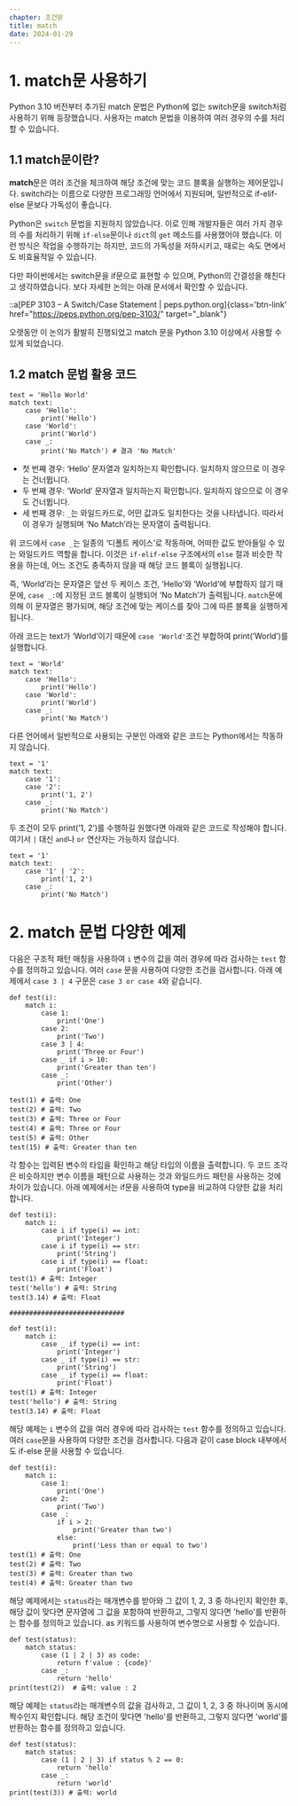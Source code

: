 ```yaml
---
chapter: 조건문
title: match
date: 2024-01-29
---
```


# 1. match문 사용하기

Python 3.10 버전부터 추가된 match 문법은 Python에 없는 switch문을 switch처럼 사용하기 위해 등장했습니다. 사용자는 match 문법을 이용하여 여러 경우의 수를 처리할 수 있습니다.

## 1.1 match문이란?

**match**문은 여러 조건을 체크하여 해당 조건에 맞는 코드 블록을 실행하는 제어문입니다. switch라는 이름으로 다양한 프로그래밍 언어에서 지원되며, 일반적으로 if-elif-else 문보다 가독성이 좋습니다.

Python은 `switch` 문법을 지원하지 않았습니다. 이로 인해 개발자들은 여러 가지 경우의 수를 처리하기 위해 `if-else`문이나 `dict`의 `get` 메소드를 사용했어야 했습니다. 이런 방식은 작업을 수행하기는 하지만, 코드의 가독성을 저하시키고, 때로는 속도 면에서도 비효율적일 수 있습니다.

다만 파이썬에서는 switch문을 if문으로 표현할 수 있으며, Python의 간결성을 해친다고 생각하였습니다. 보다 자세한 논의는 아래 문서에서 확인할 수 있습니다.

::a[PEP 3103 – A Switch/Case Statement | peps.python.org]{class='btn-link' href="https://peps.python.org/pep-3103/" target="\_blank"}

오랫동안 이 논의가 활발히 진행되었고 match 문을 Python 3.10 이상에서 사용할 수 있게 되었습니다.

## 1.2 match 문법 활용 코드

```python-exec
text = 'Hello World'
match text:
    case 'Hello':
        print('Hello')
    case 'World':
        print('World')
    case _:
        print('No Match') # 결과 'No Match'
```

- 첫 번째 경우: ‘Hello’ 문자열과 일치하는지 확인합니다. 일치하지 않으므로 이 경우는 건너뜁니다.
- 두 번째 경우: ‘World’ 문자열과 일치하는지 확인합니다. 일치하지 않으므로 이 경우도 건너뜁니다.
- 세 번째 경우: `_`는 와일드카드로, 어떤 값과도 일치한다는 것을 나타냅니다. 따라서 이 경우가 실행되며 ‘No Match’라는 문자열이 출력됩니다.

위 코드에서 `case _`는 일종의 ‘디폴트 케이스’로 작동하며, 어떠한 값도 받아들일 수 있는 와일드카드 역할을 합니다. 이것은 `if-elif-else` 구조에서의 `else` 절과 비슷한 작용을 하는데, 어느 조건도 충족하지 않을 때 해당 코드 블록이 실행됩니다.

즉, ‘World’라는 문자열은 앞선 두 케이스 조건, ‘Hello’와 ‘World’에 부합하지 않기 때문에, `case _:`에 지정된 코드 블록이 실행되어 ‘No Match’가 출력됩니다. `match`문에 의해 이 문자열은 평가되며, 해당 조건에 맞는 케이스를 찾아 그에 따른 블록을 실행하게 됩니다.

아래 코드는 text가 ‘World’이기 때문에 `case 'World'`조건 부합하여 print(’World’)를 실행합니다.

```python-exec
text = 'World'
match text:
    case 'Hello':
        print('Hello')
    case 'World':
        print('World')
    case _:
        print('No Match')
```

다른 언어에서 일반적으로 사용되는 구분인 아래와 같은 코드는 Python에서는 작동하지 않습니다.

```python-exec
text = '1'
match text:
    case '1':
    case '2':
        print('1, 2')
    case _:
        print('No Match')
```

두 조건이 모두 print(’1, 2’)를 수행하길 원했다면 아래와 같은 코드로 작성해야 합니다. 여기서 `|` 대신 `and`나 `or` 연산자는 가능하지 않습니다.

```python-exec
text = '1'
match text:
    case '1' | '2':
        print('1, 2')
    case _:
        print('No Match')
```

# 2. match 문법 다양한 예제

다음은 구조적 패턴 매칭을 사용하여 `i` 변수의 값을 여러 경우에 따라 검사하는 `test` 함수를 정의하고 있습니다. 여러 `case` 문을 사용하여 다양한 조건을 검사합니다. 아래 예제에서 `case 3 | 4` 구문은 `case 3 or case 4`와 같습니다.

```python-exec
def test(i):
    match i:
        case 1:
            print('One')
        case 2:
            print('Two')
        case 3 | 4:
            print('Three or Four')
        case _ if i > 10:
            print('Greater than ten')
        case _:
            print('Other')

test(1) # 출력: One
test(2) # 출력: Two
test(3) # 출력: Three or Four
test(4) # 출력: Three or Four
test(5) # 출력: Other
test(15) # 출력: Greater than ten
```

각 함수는 입력된 변수의 타입을 확인하고 해당 타입의 이름을 출력합니다. 두 코드 조각은 비슷하지만 변수 이름을 패턴으로 사용하는 것과 와일드카드 패턴을 사용하는 것에 차이가 있습니다. 아래 예제에서는 if문을 사용하여 type을 비교하여 다양한 값을 처리합니다.

```python-exec
def test(i):
    match i:
        case i if type(i) == int:
            print('Integer')
        case i if type(i) == str:
            print('String')
        case i if type(i) == float:
            print('Float')
test(1) # 출력: Integer
test('hello') # 출력: String
test(3.14) # 출력: Float

#############################

def test(i):
    match i:
        case _ if type(i) == int:
            print('Integer')
        case _ if type(i) == str:
            print('String')
        case _ if type(i) == float:
            print('Float')
test(1) # 출력: Integer
test('hello') # 출력: String
test(3.14) # 출력: Float
```

해당 예제는 `i` 변수의 값을 여러 경우에 따라 검사하는 `test` 함수를 정의하고 있습니다. 여러 `case`문을 사용하여 다양한 조건을 검사합니다. 다음과 같이 case block 내부에서도 if-else 문을 사용할 수 있습니다.

```python-exec
def test(i):
    match i:
        case 1:
            print('One')
        case 2:
            print('Two')
        case _:
            if i > 2:
                print('Greater than two')
            else:
                print('Less than or equal to two')
test(1) # 출력: One
test(2) # 출력: Two
test(3) # 출력: Greater than two
test(4) # 출력: Greater than two
```

해당 예제에서는 `status`라는 매개변수를 받아와 그 값이 1, 2, 3 중 하나인지 확인한 후, 해당 값이 맞다면 문자열에 그 값을 포함하여 반환하고, 그렇지 않다면 'hello'를 반환하는 함수를 정의하고 있습니다. as 키워드를 사용하여 변수명으로 사용할 수 있습니다.

```python-exec
def test(status):
    match status:
        case (1 | 2 | 3) as code:
            return f'value : {code}'
        case _:
            return 'hello'
print(test(2))  # 출력: value : 2
```

해당 예제는 `status`라는 매개변수의 값을 검사하고, 그 값이 1, 2, 3 중 하나이며 동시에 짝수인지 확인합니다. 해당 조건이 맞다면 'hello'를 반환하고, 그렇지 않다면 'world'를 반환하는 함수를 정의하고 있습니다.

```python-exec
def test(status):
    match status:
        case (1 | 2 | 3) if status % 2 == 0:
            return 'hello'
        case _:
            return 'world'
print(test(3)) # 출력: world
```
